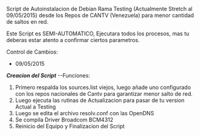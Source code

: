 Script de Autoinstalacion de Debian Rama Testing (Actualmente Stretch al 09/05/2015) desde los Repos de CANTV (Venezuela) para menor cantidad de saltos en red.

Este Script es SEMI-AUTOMATICO, Ejecutara todos los procesos, mas tu deberas estar atento a confirmar ciertos parametros.

Control de Cambios:

- 09/05/2015

***Creacion del Script***
--Funciones:
1) Primero respalda los sources.list viejos, luego añade uno configurado con los repos nacionales de Cantv para garantizar menor salto de red.
2) Luego ejecuta las rutinas de Actualizacion para pasar de tu version Actual a Testing
3) Luego se edita el archivo resolv.conf con las OpenDNS
4) Se compila Driver Broadcom BCM4312
5) Reinicio del Equipo y Finalizacion del Script

